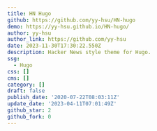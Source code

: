 ```yaml
---
title: HN Hugo
github: https://github.com/yy-hsu/HN-hugo
demo: https://yy-hsu.github.io/HN-hugo/
author: yy-hsu
author_link: https://github.com/yy-hsu
date: 2023-11-30T17:30:22.550Z
description: Hacker News style theme for Hugo.
ssg:
  - Hugo
css: []
cms: []
category: []
draft: false
publish_date: '2020-07-22T08:03:11Z'
update_date: '2023-04-11T07:01:49Z'
github_star: 2
github_fork: 0
---
```

